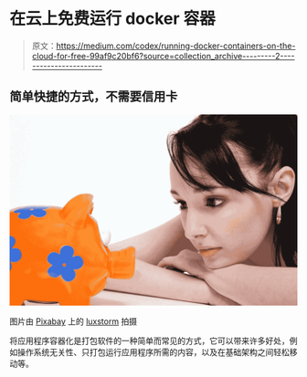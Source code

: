 # 在云上免费运行 docker 容器

> 原文：<https://medium.com/codex/running-docker-containers-on-the-cloud-for-free-99af9c20bf6?source=collection_archive---------2----------------------->

## 简单快捷的方式，不需要信用卡

![](img/2905a5a14fd6459c2c9ba547b6e919ec.png)

图片由 [Pixabay](https://pixabay.com/) 上的 [luxstorm](https://pixabay.com/users/luxstorm-1216826/) 拍摄

将应用程序容器化是打包软件的一种简单而常见的方式，它可以带来许多好处，例如操作系统无关性、只打包运行应用程序所需的内容，以及在基础架构之间轻松移动等。